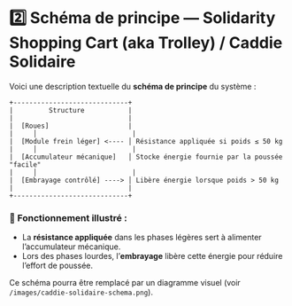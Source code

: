 # 2️⃣ Schéma de principe — Solidarity Shopping Cart (aka Trolley) / Caddie Solidaire

Voici une description textuelle du **schéma de principe** du système :

```
+-----------------------------+
|         Structure           |
|                             |
|  [Roues]                    |
|     │                        |
|  [Module frein léger] <---- │ Résistance appliquée si poids ≤ 50 kg
|     │                        |
|  [Accumulateur mécanique]   │ Stocke énergie fournie par la poussée "facile"
|     │                        |
|  [Embrayage contrôlé] ----> │ Libère énergie lorsque poids > 50 kg
|                             |
+-----------------------------+
```

### 🔧 Fonctionnement illustré :
- La **résistance appliquée** dans les phases légères sert à alimenter l’accumulateur mécanique.
- Lors des phases lourdes, l’**embrayage** libère cette énergie pour réduire l’effort de poussée.

Ce schéma pourra être remplacé par un diagramme visuel (voir `/images/caddie-solidaire-schema.png`).
